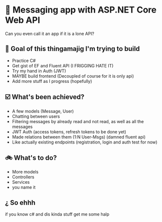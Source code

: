 # 📮 Messaging app with ASP.NET Core Web API
Can you even call it an app if it is a lone API?

## 🎯 Goal of this thingamajig I'm trying to build
- Practice C#
- Get gist of EF and Fluent API (I FRIGGING HATE IT)
- Try my hand in Auth (JWT)
- MAYBE build frontend (Decoupled of course for it is only api)
- Add more stuff as I progress (hopefully)

## ☑️ What's been achieved?
- A few models (Message, User)
- Chatting between users
- Filtering messages by already read and not read, as well as all the messages
- JWT Auth (access tokens, refresh tokens to be done yet)
- Made relations between them (1:N User-Msgs) (damned fluent api)
- Like actually existing endpoints (registration, login and auth test for now)

## 🚲 What's to do?
- More models
- Controllers
- Services
- you name it

## ¿ So ehhh
if you know c# and dis kinda stuff get me some halp
